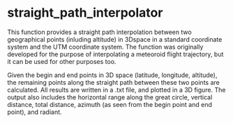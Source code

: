 # straight_path_interpolator

This function provides a straight path interpolation between two geographical points (inluding altitude) in 3Dspace in a standard coordinate system and the UTM coordinate system. 
The function was originally developed for the purpose of interpolating a meteoroid flight trajectory, but it can be used for other purposes too. 

Given the begin and end points in 3D space (latitude, longitude, altitude), the remaining points along the straight path between these two points are calculated. All results are written in a .txt file, and plotted in a 3D figure. The output also includes the horizontal range along the great circle, vertical distance, total distance, azimuth (as seen from the begin point and end point), and radiant.
